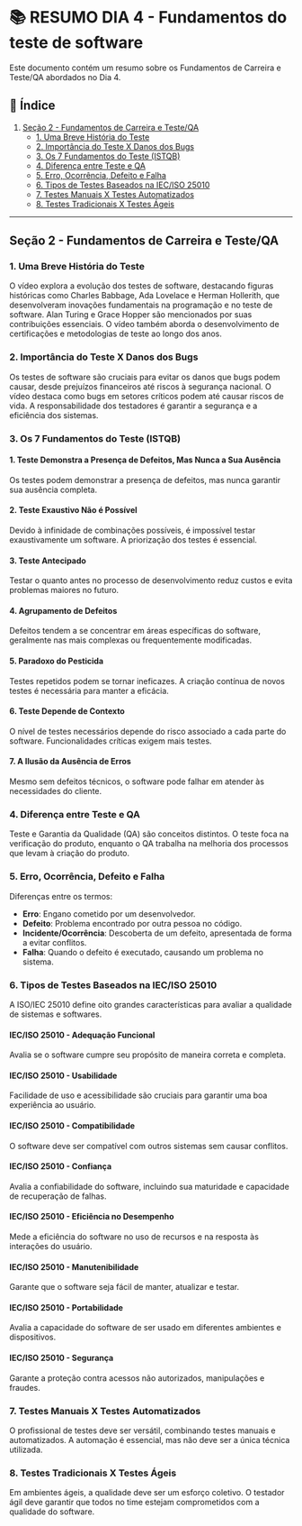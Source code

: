# 📚 RESUMO DIA 4 - Fundamentos do teste de software

Este documento contém um resumo sobre os Fundamentos de Carreira e Teste/QA abordados no Dia 4.

## 📑 Índice

1. [Seção 2 - Fundamentos de Carreira e Teste/QA](#seção-2---fundamentos-de-carreira-e-testeqa)
   - [1. Uma Breve História do Teste](#1-uma-breve-história-do-teste)
   - [2. Importância do Teste X Danos dos Bugs](#2-importância-do-teste-x-danos-dos-bugs)
   - [3. Os 7 Fundamentos do Teste (ISTQB)](#3-os-7-fundamentos-do-teste-istqb)
   - [4. Diferença entre Teste e QA](#4-diferença-entre-teste-e-qa)
   - [5. Erro, Ocorrência, Defeito e Falha](#5-erro-ocorrência-defeito-e-falha)
   - [6. Tipos de Testes Baseados na IEC/ISO 25010](#6-tipos-de-testes-baseados-na-ieciso-25010)
   - [7. Testes Manuais X Testes Automatizados](#7-testes-manuais-x-testes-automatizados)
   - [8. Testes Tradicionais X Testes Ágeis](#8-testes-tradicionais-x-testes-ágeis)

---

## Seção 2 - Fundamentos de Carreira e Teste/QA

### 1. Uma Breve História do Teste

O vídeo explora a evolução dos testes de software, destacando figuras históricas como Charles Babbage, Ada Lovelace e Herman Hollerith, que desenvolveram inovações fundamentais na programação e no teste de software. Alan Turing e Grace Hopper são mencionados por suas contribuições essenciais. O vídeo também aborda o desenvolvimento de certificações e metodologias de teste ao longo dos anos.

### 2. Importância do Teste X Danos dos Bugs

Os testes de software são cruciais para evitar os danos que bugs podem causar, desde prejuízos financeiros até riscos à segurança nacional. O vídeo destaca como bugs em setores críticos podem até causar riscos de vida. A responsabilidade dos testadores é garantir a segurança e a eficiência dos sistemas.

### 3. Os 7 Fundamentos do Teste (ISTQB)

#### 1. Teste Demonstra a Presença de Defeitos, Mas Nunca a Sua Ausência

Os testes podem demonstrar a presença de defeitos, mas nunca garantir sua ausência completa.

#### 2. Teste Exaustivo Não é Possível

Devido à infinidade de combinações possíveis, é impossível testar exaustivamente um software. A priorização dos testes é essencial.

#### 3. Teste Antecipado

Testar o quanto antes no processo de desenvolvimento reduz custos e evita problemas maiores no futuro.

#### 4. Agrupamento de Defeitos

Defeitos tendem a se concentrar em áreas específicas do software, geralmente nas mais complexas ou frequentemente modificadas.

#### 5. Paradoxo do Pesticida

Testes repetidos podem se tornar ineficazes. A criação contínua de novos testes é necessária para manter a eficácia.

#### 6. Teste Depende de Contexto

O nível de testes necessários depende do risco associado a cada parte do software. Funcionalidades críticas exigem mais testes.

#### 7. A Ilusão da Ausência de Erros

Mesmo sem defeitos técnicos, o software pode falhar em atender às necessidades do cliente.

### 4. Diferença entre Teste e QA

Teste e Garantia da Qualidade (QA) são conceitos distintos. O teste foca na verificação do produto, enquanto o QA trabalha na melhoria dos processos que levam à criação do produto.

### 5. Erro, Ocorrência, Defeito e Falha

Diferenças entre os termos:
- **Erro**: Engano cometido por um desenvolvedor.
- **Defeito**: Problema encontrado por outra pessoa no código.
- **Incidente/Ocorrência**: Descoberta de um defeito, apresentada de forma a evitar conflitos.
- **Falha**: Quando o defeito é executado, causando um problema no sistema.

### 6. Tipos de Testes Baseados na IEC/ISO 25010

A ISO/IEC 25010 define oito grandes características para avaliar a qualidade de sistemas e softwares.

#### IEC/ISO 25010 - Adequação Funcional

Avalia se o software cumpre seu propósito de maneira correta e completa.

#### IEC/ISO 25010 - Usabilidade

Facilidade de uso e acessibilidade são cruciais para garantir uma boa experiência ao usuário.

#### IEC/ISO 25010 - Compatibilidade

O software deve ser compatível com outros sistemas sem causar conflitos.

#### IEC/ISO 25010 - Confiança

Avalia a confiabilidade do software, incluindo sua maturidade e capacidade de recuperação de falhas.

#### IEC/ISO 25010 - Eficiência no Desempenho

Mede a eficiência do software no uso de recursos e na resposta às interações do usuário.

#### IEC/ISO 25010 - Manutenibilidade

Garante que o software seja fácil de manter, atualizar e testar.

#### IEC/ISO 25010 - Portabilidade

Avalia a capacidade do software de ser usado em diferentes ambientes e dispositivos.

#### IEC/ISO 25010 - Segurança

Garante a proteção contra acessos não autorizados, manipulações e fraudes.

### 7. Testes Manuais X Testes Automatizados

O profissional de testes deve ser versátil, combinando testes manuais e automatizados. A automação é essencial, mas não deve ser a única técnica utilizada.

### 8. Testes Tradicionais X Testes Ágeis

Em ambientes ágeis, a qualidade deve ser um esforço coletivo. O testador ágil deve garantir que todos no time estejam comprometidos com a qualidade do software.